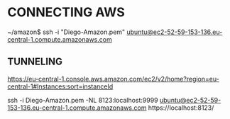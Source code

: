 # CONNECTING AWS

~/amazon$ ssh -i "Diego-Amazon.pem" ubuntu@ec2-52-59-153-136.eu-central-1.compute.amazonaws.com


## TUNNELING

https://eu-central-1.console.aws.amazon.com/ec2/v2/home?region=eu-central-1#Instances:sort=instanceId

ssh -i Diego-Amazon.pem -NL 8123:localhost:9999 ubuntu@ec2-52-59-153-136.eu-central-1.compute.amazonaws.com
https://localhost:8123/


